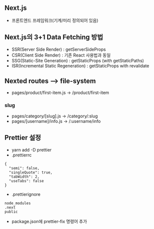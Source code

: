 ## Next.js

- 프론트엔드 프레임워크(기계/미리 정의되어 있음)

## Next.js의 3+1 Data Fetching 방법

- SSR(Server Side Render) : getServerSideProps
- CSR(Client Side Render) : 기존 React 사용법과 동일
- SSG(Static-Site Generation) : getStaticProps (with getStaticPaths)
- ISR(Incremental Static Regeneration) : getStaticProps with revalidate

## Nexted routes --> file-system

- pages/product/first-item.js -> /product/first-item

### slug

- pages/category/[slug].js -> /category/:slug
- pages/[username]/info.js -> /:username/info

## Prettier 설정

- yarn add -D prettier
- .prettierrc

```
{
  "semi": false,
  "singleQuote": true,
  "tabWidth": 2,
  "useTabs": false
}
```

- .prettierignore

```
node_modules
.next
public
```

- package.json에 prettier-fix 명령어 추가
